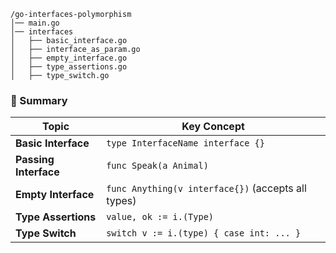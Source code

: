 ```
/go-interfaces-polymorphism
│── main.go
│── interfaces
│   ├── basic_interface.go
│   ├── interface_as_param.go
│   ├── empty_interface.go
│   ├── type_assertions.go
│   ├── type_switch.go
```

### **🚀 Summary**

| Topic | Key Concept |
| --- | --- |
| **Basic Interface** | `type InterfaceName interface {}` |
| **Passing Interface** | `func Speak(a Animal)` |
| **Empty Interface** | `func Anything(v interface{})` (accepts all types) |
| **Type Assertions** | `value, ok := i.(Type)` |
| **Type Switch** | `switch v := i.(type) { case int: ... }` |